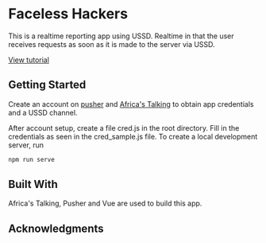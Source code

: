 # Faceless Hackers

This is a realtime reporting app using USSD. Realtime in that the user receives requests as soon as it is made to the server via USSD. 

[View tutorial](https://pusher.com/tutorials/ussd-food-app-vue-africas-talking)

## Getting Started

Create an account on [pusher](pusher.com) and [Africa's Talking](africastalking.com) to obtain app credentials and a USSD channel.

After account setup, create a file cred.js in the root directory. Fill in the credentials as seen in the cred_sample.js file. To create a local development server, run

```js
npm run serve
```

## Built With

Africa's Talking, Pusher and Vue are used to build this app.

## Acknowledgments
